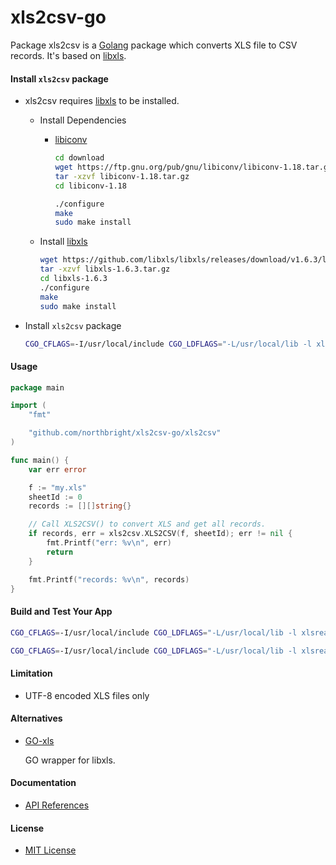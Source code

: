 # xls2csv-go

Package xls2csv is a [Golang](https://golang.org) package which converts XLS file to CSV records. It's based on [libxls](https://github.com/libxls/libxls/).

#### Install `xls2csv` package
* xls2csv requires [libxls](https://github.com/libxls/libxls/) to be installed.
  * Install Dependencies
    * [libiconv](https://www.gnu.org/software/libiconv/)

      ```sh
      cd download
      wget https://ftp.gnu.org/pub/gnu/libiconv/libiconv-1.18.tar.gz
      tar -xzvf libiconv-1.18.tar.gz
      cd libiconv-1.18
      ```

      ```sh
      ./configure
      make
      sudo make install
      ```

  * Install [libxls](https://github.com/libxls/libxls/)

    ```sh
    wget https://github.com/libxls/libxls/releases/download/v1.6.3/libxls-1.6.3.tar.gz
    tar -xzvf libxls-1.6.3.tar.gz
    cd libxls-1.6.3
    ./configure
    make
    sudo make install
    ```

* Install `xls2csv` package

  ```sh
  CGO_CFLAGS=-I/usr/local/include CGO_LDFLAGS="-L/usr/local/lib -l xlsreader" go get github.com/northbright/xls2csv-go/xls2csv
  ```

#### Usage

```go
package main

import (
    "fmt"

    "github.com/northbright/xls2csv-go/xls2csv"
)

func main() {
    var err error

    f := "my.xls"
    sheetId := 0
    records := [][]string{}

    // Call XLS2CSV() to convert XLS and get all records.
    if records, err = xls2csv.XLS2CSV(f, sheetId); err != nil {
        fmt.Printf("err: %v\n", err)
        return
    }

    fmt.Printf("records: %v\n", records)
}
```

#### Build and Test Your App
```sh
CGO_CFLAGS=-I/usr/local/include CGO_LDFLAGS="-L/usr/local/lib -l xlsreader" go build
```

```sh
CGO_CFLAGS=-I/usr/local/include CGO_LDFLAGS="-L/usr/local/lib -l xlsreader" go test
```

#### Limitation
* UTF-8 encoded XLS files only

#### Alternatives
* [GO-xls](https://github.com/godzie44/go-xls)

  GO wrapper for libxls.

#### Documentation
* [API References](https://pkg.go.dev/github.com/northbright/xls2csv-go/xls2csv)

#### License
* [MIT License](LICENSE)

